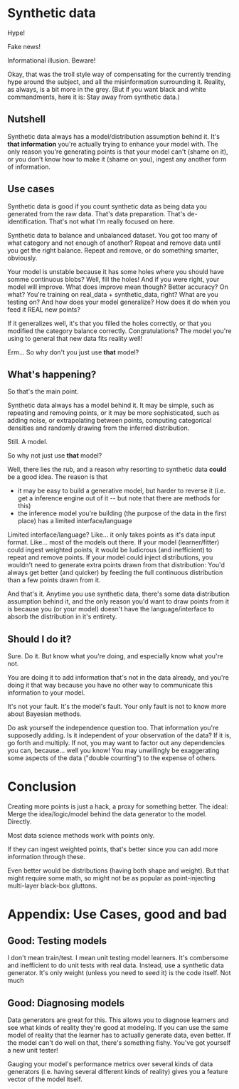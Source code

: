 # Synthetic data

Hype!

Fake news!

Informational illusion. Beware!

Okay, that was the troll style way of compensating for the currently trending hype around the subject, 
and all the misinformation surrounding it. 
Reality, as always, is a bit more in the grey. (But if you want black and white commandments, here it is: 
Stay away from synthetic data.)

## Nutshell

Synthetic data always has a model/distribution assumption behind it. 
It's **that information** you're actually trying to enhance your model with. 
The only reason you're generating points is that your model can't (shame on it), 
or you don't know how to make it (shame on you), 
ingest any another form of information.

## Use cases

Synthetic data is good if you count synthetic data as being data you generated from the raw data. 
That's data preparation. That's de-identification. 
That's not what I'm really focused on here. 

Synthetic data to balance and unbalanced dataset. You got too many of what category and not enough of another? 
Repeat and remove data until you get the right balance. Repeat and remove, or do something smarter, obviously.

Your model is unstable because it has some holes where you should have somme continuous blobs? 
Well, fill the holes! And if you were right, your model will improve. What does improve mean though? 
Better accuracy? On what? You're training on real_data + synthetic_data, right? What are you testing on?
And how does your model generalize? How does it do when you feed it REAL new points?

If it generalizes well, it's that you filled the holes correctly, or that you modified the category balance correctly. 
Congratulations? The model you're using to general that new data fits reality well!

Erm... So why don't you just use **that** model?

## What's happening?

So that's the main point. 

Synthetic data always has a model behind it. 
It may be simple, such as repeating and removing points, or it may be more sophisticated, 
such as adding noise, or extrapolating between points, computing categorical densities 
and randomly drawing from the inferred distribution.

Still. A model.

So why not just use **that** model?

Well, there lies the rub, and a reason why resorting to synthetic data **could** be a good idea. The reason is that 
- it may be easy to build a generative model, but harder to reverse it (i.e. get a inference engine out of it 
-- but note that there are methods for this)
- the inference model you're building (the purpose of the data in the first place) has a limited interface/language

Limited interface/language? Like... it only takes points as it's data input format. 
Like... most of the models out there.
If your model (learner/fitter) could ingest weighted points, 
it would be ludicrous (and inefficient) to repeat and remove points.
If your model could inject distributions, you wouldn't need to generate extra points drawn from that distribution: 
You'd always get better (and quicker) by feeding the full continuous distribution than a few points drawn from it. 

And that's it. Anytime you use synthetic data, there's some data distribution assumption behind it, 
and the only reason you'd want to draw points from it is because you (or your model) 
doesn't have the language/interface to absorb the distribution in it's entirety. 

## Should I do it?

Sure. Do it. But know what you're doing, and especially know what you're not. 

You are doing it to add information that's not in the data already, 
and you're doing it that way because you have no other way to communicate this information to your model. 

It's not your fault. It's the model's fault. Your only fault is not to know more about Bayesian methods. 

Do ask yourself the independence question too. That information you're supposedly adding. 
Is it independent of your observation of the data? 
If it is, go forth and multiply. If not, you may want to factor out any dependencies you can, because... well you know! 
You may unwillingly be exaggerating some aspects of the data ("double counting") to the expense of others. 

# Conclusion

Creating more points is just a hack, a proxy for something better. 
The ideal: Merge the idea/logic/model behind the data generator to the model. Directly.

Most data science methods work with points only.

If they can ingest weighted points, that's better since you can add more information through these.

Even better would be distributions (having both shape and weight). But that might require some math, 
so might not be as popular as point-injecting multi-layer black-box gluttons. 




# Appendix: Use Cases, good and bad

## Good: Testing models

I don't mean train/test. I mean unit testing model learners. 
It's combersome and inefficient to do unit tests with real data. 
Instead, use a synthetic data generator. 
It's only weight (unless you need to seed it) is the code itself.
Not much

## Good: Diagnosing models

Data generators are great for this. 
This allows you to diagnose learners and see what kinds of reality they're good at modeling. 
If you can use the same model of reality that the learner has to actually generate data, even better. 
If the model can't do well on that, there's something fishy.
You've got yourself a new unit tester!

Gauging your model's performance metrics over several kinds of data generators 
(i.e. having several different kinds of reality)
gives you a feature vector of the model itself. 